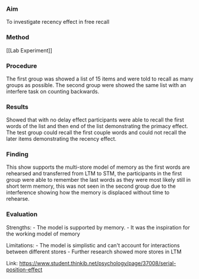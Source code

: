 ### Aim
To investigate recency effect in free recall

### Method
[[Lab Experiment]]

### Procedure 
The first group was showed a list of 15 items and were told to recall as many groups as possible. The second group were showed the same list with an interfere task on counting backwards.

### Results 
Showed that with no delay effect participants were able to recall the first words of the list and then end of the list demonstrating the primacy effect. The test group could recall the first couple words and could not recall the later items demonstrating the recency effect.

### Finding 
This show supports the multi-store model of memory as the first words are rehearsed and transferred from LTM to STM, the participants in the first group were able to remember the last words as they were most likely still in short term memory, this was not seen in the second group due to the interference showing how the memory is displaced without time to rehearse.

### Evaluation 
Strengths: 
	- The model is supported by memory. 
	- It was the inspiration for the working model of memory

Limitations: 
	- The model is simplistic and can't account for  interactions between different stores
	- Further research showed more stores in LTM

Link: https://www.student.thinkib.net/psychology/page/37008/serial-position-effect
